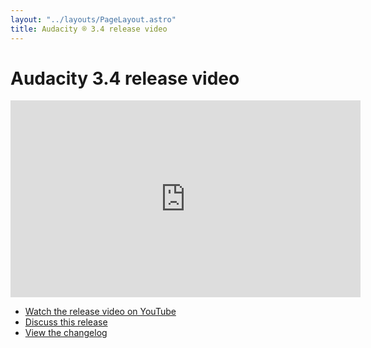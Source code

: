```yaml
---
layout: "../layouts/PageLayout.astro"
title: Audacity ® 3.4 release video
---
```

# Audacity 3.4 release video

<iframe width="560" height="315" src="https://www.youtube-nocookie.com/embed/xgdYuSHdkso?autoplay=1" title="YouTube video player" frameborder="0" allow="accelerometer; autoplay; clipboard-write; encrypted-media; gyroscope; picture-in-picture; web-share" allowfullscreen></iframe>

* [Watch the release video on YouTube](https://www.youtube.com/watch?v=xgdYuSHdkso)
* [Discuss this release](https://forum.audacityteam.org/t/audacity-3-4-is-out-now/88434)
* [View the changelog](https://support.audacityteam.org/additional-resources/changelog)